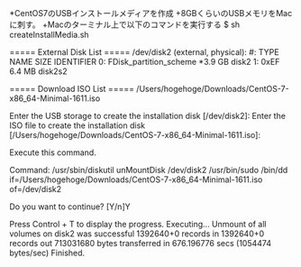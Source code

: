 *CentOS7のUSBインストールメディアを作成
+8GBくらいのUSBメモリをMacに刺す。
+Macのターミナル上で以下のコマンドを実行する
$ sh createInstallMedia.sh 


===== External Disk List =====
/dev/disk2 (external, physical):
   #:                       TYPE NAME                    SIZE       IDENTIFIER
   0:     FDisk_partition_scheme                        *3.9 GB     disk2
   1:                       0xEF                         6.4 MB     disk2s2


===== Download ISO List =====
/Users/hogehoge/Downloads/CentOS-7-x86_64-Minimal-1611.iso


Enter the USB storage to create the installation disk [/dev/disk2]: 
Enter the ISO file to create the installation disk [/Users/hogehoge/Downloads/CentOS-7-x86_64-Minimal-1611.iso]: 


Execute this command.

  Command:
    /usr/sbin/diskutil unMountDisk /dev/disk2
    /usr/bin/sudo /bin/dd if=/Users/hogehoge/Downloads/CentOS-7-x86_64-Minimal-1611.iso of=/dev/disk2

Do you want to continue? [Y/n]Y

Press Control + T to display the progress.
Executing...
Unmount of all volumes on disk2 was successful
1392640+0 records in
1392640+0 records out
713031680 bytes transferred in 676.196776 secs (1054474 bytes/sec)
Finished.
 
